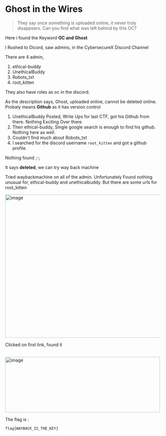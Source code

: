 # Ghost in the Wires

> They say once something is uploaded online, it never truly disappears. Can you find what was left behind by this OC?

Here i found the Keyword **OC and Ghost**

I Rushed to Dicord, saw admins, in the CybersecureX Discord Channel

There are 4 admin,
1. ethical-buddy
2. UnethicalBuddy
3. Robots_txt
4. root_kitten

They also have roles as oc in the discord.

As the description says, Ghost, uploaded online, cannot be deleted online. Probaly means **Github** as it has version control

1. UnethicalBuddy Posted, Write Ups for last CTF, got his Github from there. Nothing Exciting Over there.
2. Then ethical-buddy, Single google search is enough to find his github. Nothing here as well.
3. Couldn't find much about Robots_txt
4. I searched for the discord username `root_kitten` and got a github profile.

Nothing found ;-;

It says **deleted**, we can try way back machine

Tried waybackmachine on all of the admin. Unfortunately Found nothing unusual for, ethical-buddy and unethicalbuddy. But there are some urls for root_kitten

<img width="1306" height="462" alt="image" src="https://github.com/user-attachments/assets/5a979433-d274-4b7b-a346-c8e36acb1857" /><br>

Clicked on first link, found it

<br><img width="501" height="179" alt="image" src="https://github.com/user-attachments/assets/487def8a-dcdc-4bf1-990a-f66c3c4c8b26" />

The flag is :
```bash
flag{WAYBACK_IS_THE_KEY}
```
